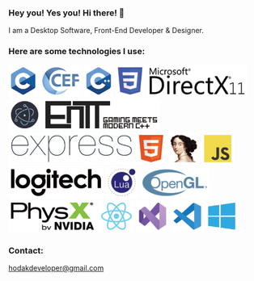 ### Hey you! Yes you! Hi there! 👋
I am a Desktop Software, Front-End Developer & Designer.
### Here are some technologies I use:
[![](/imgs/c.png)](https://en.wikipedia.org/wiki/C_(programming_language))
[![](/imgs/cef.png)](https://github.com/chromiumembedded/cef)
[![](/imgs/cpp.png)](https://sk.wikipedia.org/wiki/C%2B%2B)
[![](/imgs/css.png)](https://en.wikipedia.org/wiki/CSS)
[![](/imgs/directx_11.png)](https://learn.microsoft.com/en-us/windows/win32/direct3d11/how-to-use-direct3d-11)
[![](/imgs/electron.png)](https://www.electronjs.org/)
[![](/imgs/entt.png)](https://github.com/skypjack/entt)
[![](/imgs/express.png)](https://expressjs.com/)
[![](/imgs/html.png)](https://en.wikipedia.org/wiki/HTML)
[![](/imgs/ida.png)](https://hex-rays.com/)
[![](/imgs/js.png)](https://en.wikipedia.org/wiki/JavaScript)
[![](/imgs/logitech.png)](https://www.logitechg.com/en-eu/innovation/developer-lab.html)
[![](/imgs/lua.png)](https://www.lua.org/)
[![](/imgs/opengl.png)](https://www.opengl.org/)
[![](/imgs/physx.png)](https://developer.nvidia.com/physx-sdk)
[![](/imgs/react.png)](https://react.dev/)
[![](/imgs/vs.png)](https://visualstudio.microsoft.com/)
[![](/imgs/vsc.png)](https://code.visualstudio.com/)
[![](/imgs/windows_api.png)](https://learn.microsoft.com/en-us/windows/win32/)
### Contact:
hodakdeveloper@gmail.com
